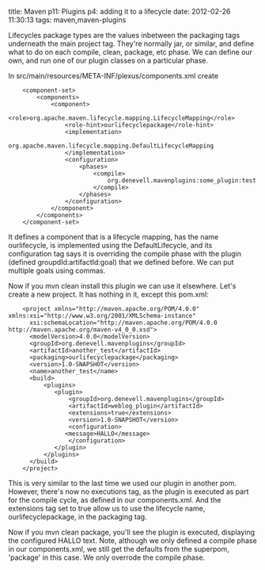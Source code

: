 title: Maven p11: Plugins p4: adding it to a lifecycle
date: 2012-02-26 11:30:13
tags: maven,maven-plugins

Lifecycles package types are the values inbetween the packaging tags underneath the main project tag. They're normally jar, or similar, and define what to do on each compile, clean, package, etc phase. We can define our own, and run one of our plugin classes on a particular phase.

In src/main/resources/META-INF/plexus/components.xml create

		<component-set>
			<components>
				<component>
					<role>org.apache.maven.lifecycle.mapping.LifecycleMapping</role>
					<role-hint>ourlifecyclepackage</role-hint>
					<implementation>
						org.apache.maven.lifecycle.mapping.DefaultLifecycleMapping
					</implementation>
					<configuration>
						<phases>
							<compile>
								org.denevell.mavenplugins:some_plugin:test
							</compile>
						</phases>
					</configuration>
				</component>
			</components>
		</component-set>

It defines a component that is a lifecycle mapping, has the name ourlifecycle, is implemented using the DefaultLifecycle, and its configuration tag says it is overriding the compile phase with the plugin (defined groupdId:artifactId:goal) that we defined before. We can put multiple goals using commas.

Now if you mvn clean install this plugin we can use it elsewhere. Let's create a new project. It has nothing in it, except this pom.xml:

		<project xmlns="http://maven.apache.org/POM/4.0.0" xmlns:xsi="http://www.w3.org/2001/XMLSchema-instance"
		  xsi:schemaLocation="http://maven.apache.org/POM/4.0.0 http://maven.apache.org/maven-v4_0_0.xsd">
		  <modelVersion>4.0.0</modelVersion>
		  <groupId>org.denevell.mavenplugins</groupId>
		  <artifactId>another_test</artifactId>
		  <packaging>ourlifecyclepackage</packaging>
		  <version>1.0-SNAPSHOT</version>
		  <name>another_test</name>
		  <build>
			  <plugins>
			     <plugin>
				     <groupId>org.denevell.mavenplugins</groupId>
				     <artifactId>weblog_plugin</artifactId>
				     <extensions>true</extensions>
				     <version>1.0-SNAPSHOT</version>
				     <configuration>
					<message>HALLO</message>
				     </configuration>
			     </plugin>
			  </plugins>
		  </build>
		</project>

This is very similar to the last time we used our plugin in another pom. However, there's now no executions tag, as the plugin is executed as part for the compile cycle, as defined in our components.xml. And the extensions tag set to true allow us to use the lifecycle name, ourlifecyclepackage, in the packaging tag.

Now if you mvn clean package, you'll see the plugin is executed, displaying the configured HALLO text. Note, although we only defined a compile phase in our components.xml, we still get the defaults from the superpom, 'package' in this case. We only overrode the compile phase.
